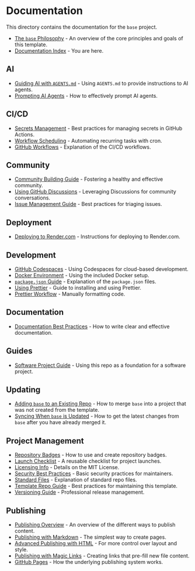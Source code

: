 # Documentation

This directory contains the documentation for the `base` project.

- [The `base` Philosophy](./base.md) - An overview of the core principles and goals of this template.
- [Documentation Index](./README.md) - You are here.

## AI

- [Guiding AI with `AGENTS.md`](./ai.agents-md.md) - Using `AGENTS.md` to provide instructions to AI agents.
- [Prompting AI Agents](./ai.prompting.md) - How to effectively prompt AI agents.

## CI/CD

- [Secrets Management](./cicd.secrets-management.md) - Best practices for managing secrets in GitHub Actions.
- [Workflow Scheduling](./cicd.workflow-scheduling.md) - Automating recurring tasks with cron.
- [GitHub Workflows](./cicd.workflows.md) - Explanation of the CI/CD workflows.

## Community

- [Community Building Guide](./community.building.md) - Fostering a healthy and effective community.
- [Using GitHub Discussions](./community.discussions.md) - Leveraging Discussions for community conversations.
- [Issue Management Guide](./community.issue-management.md) - Best practices for triaging issues.

## Deployment

- [Deploying to Render.com](./deployment.render.md) - Instructions for deploying to Render.com.

## Development

- [GitHub Codespaces](./development.codespaces.md) - Using Codespaces for cloud-based development.
- [Docker Environment](./development.docker.md) - Using the included Docker setup.
- [`package.json` Guide](./development.package-json.md) - Explanation of the `package.json` files.
- [Using Prettier](./development.prettier.md) - Guide to installing and using Prettier.
- [Prettier Workflow](./development.prettier-workflow.md) - Manually formatting code.

## Documentation

- [Documentation Best Practices](./documentation.best-practices.md) - How to write clear and effective documentation.

## Guides

- [Software Project Guide](./guides.software-project.md) - Using this repo as a foundation for a software project.

## Updating

- [Adding `base` to an Existing Repo](./updating.adding-base-to-existing-repo.md) - How to merge `base` into a project that was not created from the template.
- [Syncing When `base` is Updated](./updating.syncing-your-repo-when-base-is-updated.md) - How to get the latest changes from `base` after you have already merged it.

## Project Management

- [Repository Badges](./project.badges.md) - How to use and create repository badges.
- [Launch Checklist](./project.launch-checklist.md) - A reusable checklist for project launches.
- [Licensing Info](./project.licensing.md) - Details on the MIT License.
- [Security Best Practices](./project.security.md) - Basic security practices for maintainers.
- [Standard Files](./project.standard-files.md) - Explanation of standard repo files.
- [Template Repo Guide](./project.template-repo.md) - Best practices for maintaining this template.
- [Versioning Guide](./project.versioning.md) - Professional release management.

## Publishing

- [Publishing Overview](./publishing.md) - An overview of the different ways to publish content.
- [Publishing with Markdown](./publishing.markdown.md) - The simplest way to create pages.
- [Advanced Publishing with HTML](./publishing.html.md) - For more control over layout and style.
- [Publishing with Magic Links](./publishing.magic-links.md) - Creating links that pre-fill new file content.
- [GitHub Pages](./publishing.github-pages.md) - How the underlying publishing system works.
